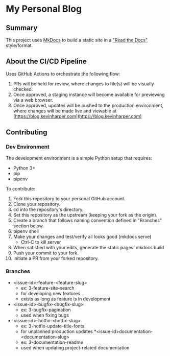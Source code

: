 # My Personal Blog

## Summary
This project uses [MkDocs](https://www.mkdocs.org/) to build a static site in a ["Read the Docs"](https://docs.readthedocs.io/en/stable/intro/getting-started-with-mkdocs.html) style/format.

## About the CI/CD Pipeline
Uses GitHub Actions to orchestrate the following flow:
1. PRs will be held for review, where changes to file(s) will be visually checked.
2. Once approved, a staging instance will become available for previewing via a web browser.
3. Once approved, updates will be pushed to the production environment, where changes will be made live and viewable at [https://blog.kevinharper.com](https://blog.kevinharper.com)

## Contributing
### Dev Environment
The development environment is a simple Python setup that requires:
* Python 3+
* pip
* pipenv

To contribute:

1. Fork this repository to your personal GitHub account.
2. Clone your repository.
3. cd into the repository's directory.
4. Set this repository as the upstream (keeping your fork as the origin).
5. Create a branch that follows naming convention defined in "Branches" section below.
6. pipenv shell
7. Make your changes and test/verify all looks good (mkdocs serve)
	- Ctrl-C to kill server
8. When satisfied with your edits, generate the static pages: mkdocs build
9. Push your commit to your fork.
10. Initiate a PR from your forked repository.

### Branches
* \<issue-id\>-feature-\<feature-slug\>
	- ex: 3-feature-site-search
	- for developing new features
	- exists as long as feature is in development
* \<issue-id\>-bugfix-\<bugfix-slug\>
	- ex: 3-bugfix-pagination
	- used when fixing bugs
* \<issue-id\>-hotfix-\<hotfix-slug\>
	- ex: 3-hotfix-update-title-fonts
	- for unplanned production updates
*\<issue-id\>documentation-\<documentation-slug\>
	- ex: 3-documentation-readme
	- used when updating project-related documentation
